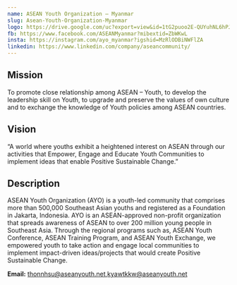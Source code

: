 ```yaml
---
name: ASEAN Youth Organization – Myanmar
slug: Asean-Youth-Organization-Myanmar
logo: https://drive.google.com/uc?export=view&id=1tG2puoo2E-QUYuhNL6hPJUbLV4qKvyIs
fb: https://www.facebook.com/ASEANMyanmar?mibextid=ZbWKwL
insta: https://instagram.com/ayo_myanmar?igshid=MzRlODBiNWFlZA
linkedin: https://www.linkedin.com/company/aseancommunity/
---
```


## Mission

To promote close relationship among ASEAN – Youth, to develop the leadership skill on Youth, to upgrade and preserve the values of own culture and to exchange the knowledge of Youth policies among ASEAN countries.

## Vision

“A world where youths exhibit a heightened interest on ASEAN through our activities that Empower, Engage and Educate Youth Communities to implement ideas that enable Positive Sustainable Change.”

## Description

ASEAN Youth Organization (AYO) is a youth-led community that comprises more than 500,000 Southeast Asian youths and registered as a Foundation in Jakarta, Indonesia. AYO is an ASEAN-approved non-profit organization that spreads awareness of ASEAN to over 200 million young people in Southeast Asia. Through the regional programs such as, ASEAN Youth Conference, ASEAN Training Program, and ASEAN Youth Exchange, we empowered youth to take action and engage local communities to implement impact-driven ideas/projects that would create Positive Sustainable Change.

**Email:** thonnhsu@aseanyouth.net,kyawtkkw@aseanyouth.net
